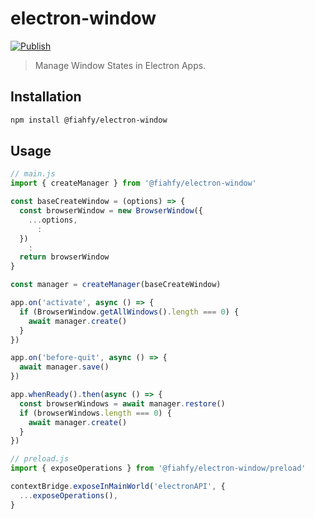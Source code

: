 # electron-window

[![Publish](https://github.com/fiahfy/electron-window/actions/workflows/publish.yml/badge.svg)](https://github.com/fiahfy/electron-window/actions/workflows/publish.yml)

> Manage Window States in Electron Apps.

## Installation

```bash
npm install @fiahfy/electron-window
```

## Usage

```js
// main.js
import { createManager } from '@fiahfy/electron-window'

const baseCreateWindow = (options) => {
  const browserWindow = new BrowserWindow({
    ...options,
      :
  })
    :
  return browserWindow
}

const manager = createManager(baseCreateWindow)

app.on('activate', async () => {
  if (BrowserWindow.getAllWindows().length === 0) {
    await manager.create()
  }
})

app.on('before-quit', async () => {
  await manager.save()
})

app.whenReady().then(async () => {
  const browserWindows = await manager.restore()
  if (browserWindows.length === 0) {
    await manager.create()
  }
})
```

```js
// preload.js
import { exposeOperations } from '@fiahfy/electron-window/preload'

contextBridge.exposeInMainWorld('electronAPI', {
  ...exposeOperations(),
}
```
